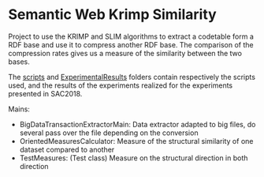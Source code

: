 # Semantic Web Krimp Similarity

Project to use the KRIMP and SLIM algorithms to extract a codetable form a RDF base and use it to compress another RDF base. The comparison of the compression rates gives us a measure of the similarity between the two bases.

The [scripts](https://github.com/MaillPierre/SWKrimpSim/tree/master/SWPattern/scripts) and [ExperimentalResults](https://github.com/MaillPierre/SWKrimpSim/tree/master/SWPattern/experimentalResults) folders contain respectively the scripts used, and the results of the experiments realized for the experiments presented in SAC2018.

Mains:
- BigDataTransactionExtractorMain: Data extractor adapted to big files, do several pass over the file depending on the conversion
- OrientedMeasuresCalculator: Measure of the structural similarity of one dataset compared to another
- TestMeasures: (Test class) Measure on the structural direction in both direction
